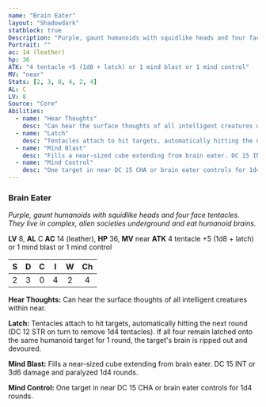 ```yaml
---
name: "Brain Eater"
layout: "Shadowdark"
statblock: true
Description: "Purple, gaunt humanoids with squidlike heads and four face tentacles. They live in complex, alien societies underground and eat humanoid brains."
Portrait: ""
ac: 14 (leather)
hp: 36
ATK: "4 tentacle +5 (1d8 + latch) or 1 mind blast or 1 mind control"
MV: "near"
Stats: [2, 3, 0, 4, 2, 4]
AL: C
LV: 8
Source: "Core"
Abilities:
  - name: "Hear Thoughts"
    desc: "Can hear the surface thoughts of all intelligent creatures within near."
  - name: "Latch"
    desc: "Tentacles attach to hit targets, automatically hitting the next round (DC 12 STR on turn to remove 1d4 tentacles). If all four remain latched onto the same humanoid target for 1 round, the target's brain is ripped out and devoured."
  - name: "Mind Blast"
    desc: "Fills a near-sized cube extending from brain eater. DC 15 INT or 3d6 damage and paralyzed 1d4 rounds."
  - name: "Mind Control"
    desc: "One target in near DC 15 CHA or brain eater controls for 1d4 rounds."
---
```


### Brain Eater

_Purple, gaunt humanoids with squidlike heads and four face tentacles. They live in complex, alien societies underground and eat humanoid brains._

**LV** 8, **AL** C
**AC** 14 (leather), **HP** 36, **MV** near
**ATK** 4 tentacle +5 (1d8 + latch) or 1 mind blast or 1 mind control

|  S  |  D  |  C  |  I  |  W  |  Ch  |
|:---:|:---:|:---:|:---:|:---:|:----:|
| 2 | 3 | 0 | 4 | 2 | 4 |

**Hear Thoughts:** Can hear the surface thoughts of all intelligent creatures within near.

**Latch:** Tentacles attach to hit targets, automatically hitting the next round (DC 12 STR on turn to remove 1d4 tentacles). If all four remain latched onto the same humanoid target for 1 round, the target's brain is ripped out and devoured.

**Mind Blast:** Fills a near-sized cube extending from brain eater. DC 15 INT or 3d6 damage and paralyzed 1d4 rounds.

**Mind Control:** One target in near DC 15 CHA or brain eater controls for 1d4 rounds.

